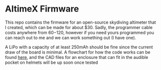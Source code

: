 # AltimeX Firmware
This repo contains the firmware for an open-source skydiving altimeter that I created, which can be made for about $30. Sadly, the programmer cable costs anywhere from $60-$120, however if you need yours programmed you can reach out to me and we can work something out (I have one).

A LiPo with a capacity of at least 250mAh should be fine since the current draw of the board is minimal. A flowchart for how the code works can be found [here](https://www.figma.com/file/4zBiOo2lBxXKH4AfCIveim/OSCA-Flowchart?type=whiteboard&node-id=0-1&t=LwiWm71Q5GXqkpOq-0), and the CAD files for an enclosure that can fit in the audible pocket on helmets will be up soon once tested
